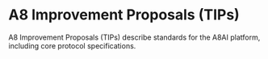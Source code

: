 # A8 Improvement Proposals (TIPs)

A8 Improvement Proposals (TIPs) describe standards for the A8AI platform, including core protocol specifications.

